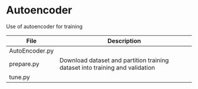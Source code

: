 # Autoencoder

Use of autoencoder for training

File|Description
--------------------|--------------------------------
AutoEncoder.py|
prepare.py|Download dataset and partition training dataset into training and validation
tune.py|
